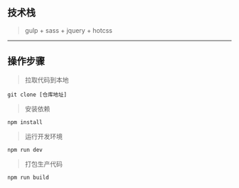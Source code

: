 
## 技术栈
> gulp + sass + jquery + hotcss
***
## 操作步骤
> 拉取代码到本地
```
git clone [仓库地址]
```
> 安装依赖
```
npm install
```
> 运行开发环境
```
npm run dev
```
> 打包生产代码
```
npm run build
```